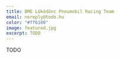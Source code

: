 ```yaml
---
title: BME Löködönc Pneumobil Racing Team
email: noreply@todo.hu
color: "#ff6100"
image: featured.jpg
excerpt: TODO
---
```


TODO
